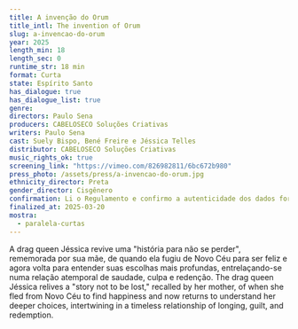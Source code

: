 ```yaml
---
title: A invenção do Orum
title_intl: The invention of Orum
slug: a-invencao-do-orum
year: 2025
length_min: 18
length_sec: 0
runtime_str: 18 min
format: Curta
state: Espírito Santo
has_dialogue: true
has_dialogue_list: true
genre: 
directors: Paulo Sena
producers: CABELOSECO Soluções Criativas
writers: Paulo Sena
cast: Suely Bispo, Bené Freire e Jéssica Telles
distributor: CABELOSECO Soluções Criativas
music_rights_ok: true
screening_link: "https://vimeo.com/826982811/6bc672b980"
press_photo: /assets/press/a-invencao-do-orum.jpg
ethnicity_director: Preta
gender_director: Cisgênero
confirmation: Li o Regulamento e confirmo a autenticidade dos dados fornecido nesta ficha de inscrição.
finalized_at: 2025-03-20
mostra:
  - paralela-curtas
---
```


A drag queen Jéssica revive uma "história para não se perder", rememorada por sua mãe, de quando ela fugiu de Novo Céu para ser feliz e agora volta para entender suas escolhas mais profundas, entrelaçando-se numa relação atemporal de saudade, culpa e redenção.  The drag queen Jéssica relives a "story not to be lost," recalled by her mother, of when she fled from Novo Céu to find happiness and now returns to understand her deeper choices, intertwining in a timeless relationship of longing, guilt, and redemption.
